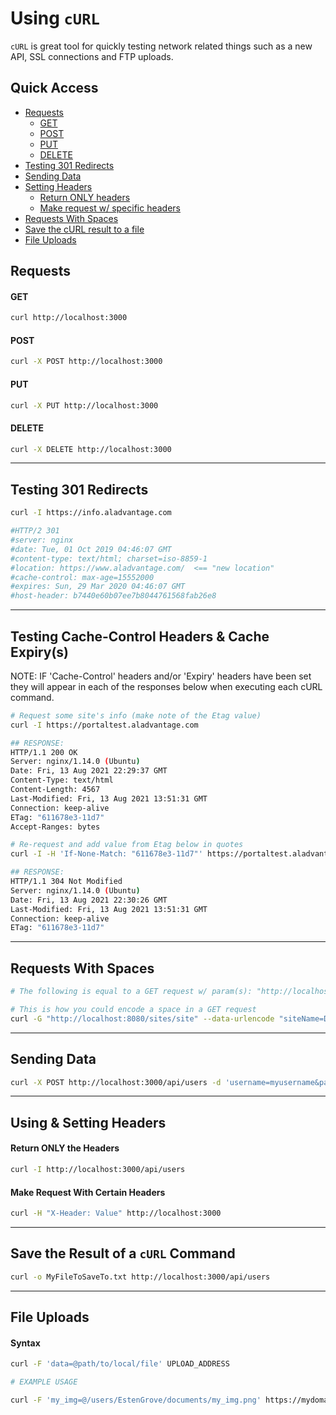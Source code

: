 # Using ```cURL```
```cURL``` is great tool for quickly testing network related things such as a new API, SSL connections and FTP uploads. 

## Quick Access

- [Requests](#requests)
  - [GET](#get)
  - [POST](#post)
  - [PUT](#put)
  - [DELETE](#delete)
- [Testing 301 Redirects](#testing-301-redirects)
- [Sending Data](#sending-data)
- [Setting Headers](#using--setting-headers)
  - [Return ONLY headers](#return-only-the-headers)
  - [Make request w/ specific headers](#make-request-w-specific-headers)
- [Requests With Spaces](#requests-with-spaces)
- [Save the cURL result to a file](#save-the-result-of-a-curl-command)
- [File Uploads](#file-uploads)

## Requests

#### GET
```bash
curl http://localhost:3000
```

#### POST
```bash
curl -X POST http://localhost:3000
```

#### PUT
```bash
curl -X PUT http://localhost:3000
```

#### DELETE
```bash
curl -X DELETE http://localhost:3000
```

----------

## Testing 301 Redirects
```bash
curl -I https://info.aladvantage.com

#HTTP/2 301 
#server: nginx
#date: Tue, 01 Oct 2019 04:46:07 GMT
#content-type: text/html; charset=iso-8859-1
#location: https://www.aladvantage.com/  <== "new location"
#cache-control: max-age=15552000
#expires: Sun, 29 Mar 2020 04:46:07 GMT
#host-header: b7440e60b07ee7b8044761568fab26e8
```


----------

## Testing Cache-Control Headers & Cache Expiry(s)
NOTE: IF 'Cache-Control' headers and/or 'Expiry' headers have been set they will appear in each of the responses below when executing each cURL command.

```bash
# Request some site's info (make note of the Etag value)
curl -I https://portaltest.aladvantage.com

## RESPONSE:
HTTP/1.1 200 OK
Server: nginx/1.14.0 (Ubuntu)
Date: Fri, 13 Aug 2021 22:29:37 GMT
Content-Type: text/html
Content-Length: 4567
Last-Modified: Fri, 13 Aug 2021 13:51:31 GMT
Connection: keep-alive
ETag: "611678e3-11d7"
Accept-Ranges: bytes

```

```bash
# Re-request and add value from Etag below in quotes 
curl -I -H 'If-None-Match: "611678e3-11d7"' https://portaltest.aladvantage.com

## RESPONSE:
HTTP/1.1 304 Not Modified
Server: nginx/1.14.0 (Ubuntu)
Date: Fri, 13 Aug 2021 22:30:26 GMT
Last-Modified: Fri, 13 Aug 2021 13:51:31 GMT
Connection: keep-alive
ETag: "611678e3-11d7"

```



----------

## Requests With Spaces

```bash
# The following is equal to a GET request w/ param(s): "http://localhost:8080/sites/site?siteName=Dummy%Example"

# This is how you could encode a space in a GET request
curl -G "http://localhost:8080/sites/site" --data-urlencode "siteName=Dummy Example"
```



----------


## Sending Data

```bash
curl -X POST http://localhost:3000/api/users -d 'username=myusername&password=mypassword'
```

---------

## Using & Setting Headers

#### Return ONLY the Headers
```bash
curl -I http://localhost:3000/api/users
```

#### Make Request With Certain Headers
```bash
curl -H "X-Header: Value" http://localhost:3000
```
-----------


## Save the Result of a ```cURL``` Command
```bash
curl -o MyFileToSaveTo.txt http://localhost:3000/api/users
```

-----------


## File Uploads

#### Syntax
```bash
curl -F 'data=@path/to/local/file' UPLOAD_ADDRESS

# EXAMPLE USAGE

curl -F 'my_img=@/users/EstenGrove/documents/my_img.png' https://mydomain.com/media
```

